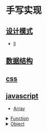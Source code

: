 # 手写实现

## [设计模式](./设计模式/readme.md)

- [ll](./设计模式/ll.md)
## [数据结构](./数据结构/readme.md)

## [css](./css/readme.md)

## [javascript](./javascript/readme.md)

- [Array](./javascript/Array/readme.md)
<details for="Function">
<summary><a href="./javascript/Function/readme.md">Function</a></summary>

- [apply](./javascript/Function/apply.md)
- [bind](./javascript/Function/bind.md)
- [call](./javascript/Function/call.md)
- [debounce](./javascript/Function/debounce.md)
- [throttle](./javascript/Function/throttle.md)
</details>

  <details for="Object">
  <summary><a href="./javascript/Object/readme.md">Object</a></summary>

  - [create](./javascript/Object/create/readme.md)
  - [instanceof](./javascript/Object/instanceof/readme.md)
  <details for="new">
    <summary><a href="./javascript/Object/new/readme.md">new</a></summary>

    - [ll](./javascript/Object/new/ll.md)
    </details>

  </details>
